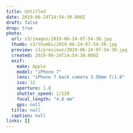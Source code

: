 ```yaml
---
title: Untitled
date: 2019-06-24T14:54:30.000Z
draft: false
drop: true
photo:
  url: s3/images/2019-06-24-07-54-30.jpg
  thumb: s3/thumbs/2019-06-24-07-54-30.jpg
  preview: s3/previews/2019-06-24-07-54-30.jpg
  created: 2019-06-24T14:54:30.000Z
  exif:
    make: Apple
    model: "iPhone 7"
    lens: "iPhone 7 back camera 3.99mm f/1.8"
    iso: 32
    aperture: 1.8
    shutter_speed: 1/120
    focal_length: "4.0 mm"
    gps: null
  title: null
  caption: null
links: []
---
```

